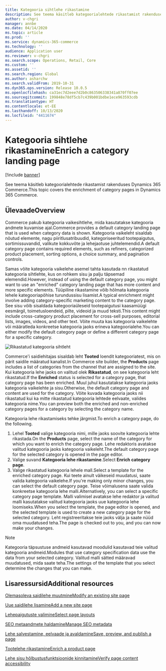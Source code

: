 ```yaml
---
title: Kategooria sihtlehe rikastamine
description: See teema käsitleb kategoorialehtede rikastamist rakenduses Dynamics 365 Commerce.
author: v-chgri
manager: annbe
ms.date: 04/14/2020
ms.topic: article
ms.prod: ''
ms.service: dynamics-365-commerce
ms.technology: ''
audience: Application user
ms.reviewer: v-chgri
ms.search.scope: Operations, Retail, Core
ms.custom: ''
ms.assetid: ''
ms.search.region: Global
ms.author: asharchw
ms.search.validFrom: 2019-10-31
ms.dyn365.ops.version: Release 10.0.5
ms.openlocfilehash: ca31ec7d2eee7d2b0c863506338341a870ff07ee
ms.sourcegitcommit: 199848e78df5cb7c439b001bdbe1ece963593cdb
ms.translationtype: HT
ms.contentlocale: et-EE
ms.lasthandoff: 10/13/2020
ms.locfileid: "4411674"
---
```

# <a name="enrich-a-category-landing-page"></a><span data-ttu-id="b1b4a-103">Kategooria sihtlehe rikastamine</span><span class="sxs-lookup"><span data-stu-id="b1b4a-103">Enrich a category landing page</span></span>


[!include [banner](includes/banner.md)]

<span data-ttu-id="b1b4a-104">See teema käsitleb kategoorialehtede rikastamist rakenduses Dynamics 365 Commerce.</span><span class="sxs-lookup"><span data-stu-id="b1b4a-104">This topic covers the enrichment of category pages in Dynamics 365 Commerce.</span></span>

## <a name="overview"></a><span data-ttu-id="b1b4a-105">Ülevaade</span><span class="sxs-lookup"><span data-stu-id="b1b4a-105">Overview</span></span>

<span data-ttu-id="b1b4a-106">Commerce pakub kategooria vaikesihtlehe, mida kasutatakse kategooria andmete kuvamise ajal.</span><span class="sxs-lookup"><span data-stu-id="b1b4a-106">Commerce provides a default category landing page that is used when category data is shown.</span></span> <span data-ttu-id="b1b4a-107">Kategooria vaikeleht sisaldab nõutud elemente, nagu piiritlusatribuudid, kategoriseeritud tootepaigutus, sortimissuvandid, valikute kokkuvõte ja lehejaotuse juhtelemendid.</span><span class="sxs-lookup"><span data-stu-id="b1b4a-107">A default category page contains required elements, such as refiners, categorized product placement, sorting options, a choice summary, and pagination controls.</span></span> 

<span data-ttu-id="b1b4a-108">Samas võite kategooria vaikelehe asemel tahta kasutada nn rikastatud kategooria sihtlehte, kus on rohkem sisu ja palju täpsemad elemendid.</span><span class="sxs-lookup"><span data-stu-id="b1b4a-108">However, instead of using the default category page, you might want to use an "enriched" category landing page that has more content and more specific elements.</span></span> <span data-ttu-id="b1b4a-109">Tüüpiline rikastamine võib hõlmata kategooria lehele kategooriapõhise turundussisu lisamist.</span><span class="sxs-lookup"><span data-stu-id="b1b4a-109">A typical enrichment might involve adding category-specific marketing content to the category page.</span></span> <span data-ttu-id="b1b4a-110">See sisu võib sisaldada kategooriaüleseid tootepaigutusi kaasamüügi eesmärgil, toimetusloendeid, pilte, videoid ja muud teksti.</span><span class="sxs-lookup"><span data-stu-id="b1b4a-110">This content might include cross-category product placement for cross-sell purposes, editorial lists, images, videos, and other text.</span></span> <span data-ttu-id="b1b4a-111">Võite muuta kas kategooria vaikelehte või määratleda konkreetse kategooria jaoks erineva kategoorialehe.</span><span class="sxs-lookup"><span data-stu-id="b1b4a-111">You can either modify the default category page or define a different category page for a specific category.</span></span>

![Rikastatud kategooria sihtleht](./media/CategoryLandingPages.png)

<span data-ttu-id="b1b4a-113">Commerce'i saidiehitajas sisaldab leht **Tooted** loendit kategooriatest, mis on pärit saidile määratud kanalist.</span><span class="sxs-lookup"><span data-stu-id="b1b4a-113">In Commerce site builder, the **Products** page includes a list of categories from the channel that are assigned to the site.</span></span> <span data-ttu-id="b1b4a-114">Kui kategooria lehe jaoks on valitud olek **Rikastatud**, on see kategooria leht rikastatud.</span><span class="sxs-lookup"><span data-stu-id="b1b4a-114">If the **Enriched** status is selected for a category page, that category page has been enriched.</span></span> <span data-ttu-id="b1b4a-115">Muul juhul kasutatakse kategooria jaoks kategooria vaikelehte ja sisu.</span><span class="sxs-lookup"><span data-stu-id="b1b4a-115">Otherwise, the default category page and content are used for the category.</span></span> <span data-ttu-id="b1b4a-116">Võite kuvada kategooria jaoks nii rikastatud kui ka mitte rikastatud kategooria lehtede eelvaate, valides kategooria nime.</span><span class="sxs-lookup"><span data-stu-id="b1b4a-116">You can preview both the enriched and non-enriched category pages for a category by selecting the category name.</span></span>

<span data-ttu-id="b1b4a-117">Kategooria lehe rikastamiseks tehke järgmist.</span><span class="sxs-lookup"><span data-stu-id="b1b4a-117">To enrich a category page, do the following.</span></span>

1. <span data-ttu-id="b1b4a-118">Lehel **Tooted** valige kategooria nimi, mille jaoks soovite kategooria lehte rikastada.</span><span class="sxs-lookup"><span data-stu-id="b1b4a-118">On the **Products** page, select the name of the category for which you want to enrich the category page.</span></span> <span data-ttu-id="b1b4a-119">Lehe redaktoris avatakse valitud kategooria jaoks kategooria vaikeleht.</span><span class="sxs-lookup"><span data-stu-id="b1b4a-119">The default category page for the selected category is opened in the page editor.</span></span>
2. <span data-ttu-id="b1b4a-120">Valige suvand **Kategooria lehe rikastamine**.</span><span class="sxs-lookup"><span data-stu-id="b1b4a-120">Select **Enrich category page**.</span></span>
3. <span data-ttu-id="b1b4a-121">Valige rikastatud kategooria lehele mall.</span><span class="sxs-lookup"><span data-stu-id="b1b4a-121">Select a template for the enriched category page.</span></span> <span data-ttu-id="b1b4a-122">Kui teete ainult väikeseid muudatusi, saate valida kategooria vaikelehe.</span><span class="sxs-lookup"><span data-stu-id="b1b4a-122">If you're making only minor changes, you can select the default category page.</span></span> <span data-ttu-id="b1b4a-123">Teise võimalusena saate valida konkreetse kategooria lehe malli.</span><span class="sxs-lookup"><span data-stu-id="b1b4a-123">Alternatively, you can select a specific category page template.</span></span> <span data-ttu-id="b1b4a-124">Malli valimisel avatakse lehe redaktor ja valitud malli kasutatakse valitud kategooria jaoks uue kategooria lehe loomiseks.</span><span class="sxs-lookup"><span data-stu-id="b1b4a-124">When you select the template, the page editor is opened, and the selected template is used to create a new category page for the selected category.</span></span> <span data-ttu-id="b1b4a-125">Leht registreeritakse teie jaoks välja ja saate nüüd oma muudatused teha.</span><span class="sxs-lookup"><span data-stu-id="b1b4a-125">The page is checked out to you, and you can now make your changes.</span></span>

> [!NOTE]
> <span data-ttu-id="b1b4a-126">Kategooria täpsustuse andmeid kasutavad moodulid kasutavad teie valitud kategooria andmeid.</span><span class="sxs-lookup"><span data-stu-id="b1b4a-126">Modules that use category specification data use the data from your selected category.</span></span> <span data-ttu-id="b1b4a-127">Valitud malli sätted määravad muudatused, mida saate teha.</span><span class="sxs-lookup"><span data-stu-id="b1b4a-127">The settings of the template that you select determine the changes that you can make.</span></span>

## <a name="additional-resources"></a><span data-ttu-id="b1b4a-128">Lisaressursid</span><span class="sxs-lookup"><span data-stu-id="b1b4a-128">Additional resources</span></span>

[<span data-ttu-id="b1b4a-129">Olemasoleva saidilehe muutmine</span><span class="sxs-lookup"><span data-stu-id="b1b4a-129">Modify an existing site page</span></span>](modify-existing-page.md)

[<span data-ttu-id="b1b4a-130">Uue saidilehe lisamine</span><span class="sxs-lookup"><span data-stu-id="b1b4a-130">Add a new site page</span></span>](add-new-page.md)

[<span data-ttu-id="b1b4a-131">Lehepaigutuste valimine</span><span class="sxs-lookup"><span data-stu-id="b1b4a-131">Select page layouts</span></span>](select-page-layouts.md)

[<span data-ttu-id="b1b4a-132">SEO metaandmete haldamine</span><span class="sxs-lookup"><span data-stu-id="b1b4a-132">Manage SEO metadata</span></span>](manage-seo-metadata.md)

[<span data-ttu-id="b1b4a-133">Lehe salvestamine, eelvaade ja avaldamine</span><span class="sxs-lookup"><span data-stu-id="b1b4a-133">Save, preview, and publish a page</span></span>](save-preview-publish-page.md)

[<span data-ttu-id="b1b4a-134">Tootelehe rikastamine</span><span class="sxs-lookup"><span data-stu-id="b1b4a-134">Enrich a product page</span></span>](enrich-product-page.md)

[<span data-ttu-id="b1b4a-135">Lehe sisu hõlbustusfunktsioonide kinnitamine</span><span class="sxs-lookup"><span data-stu-id="b1b4a-135">Verify page content accessibility</span></span>](verify-accessibility.md)
